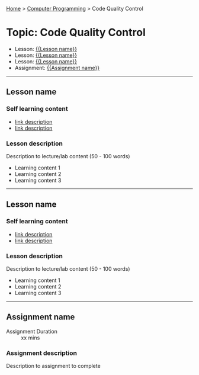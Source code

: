 [Home](../index.md) > [Computer Programming](./index.md) > Code Quality Control

# Topic: Code Quality Control

* Lesson: [{{Lesson name}}](#Lesson-name)
* Lesson: [{{Lesson name}}](#Lesson-name)
* Lesson: [{{Lesson name}}](#Lesson-name)
* Assignment: [{{Assignment name}}](#Assignment-name)

---

## Lesson name

### Self learning content

* [link description](./#)
* [link description](./#)

### Lesson description

Description to lecture/lab content (50 - 100 words)

* Learning content 1
* Learning content 2
* Learning content 3

---

## Lesson name

### Self learning content

* [link description](./#)
* [link description](./#)

### Lesson description

Description to lecture/lab content (50 - 100 words)

* Learning content 1
* Learning content 2
* Learning content 3

---

## Assignment name

<dl>
<dt>Assignment Duration</dt>
<dd>xx mins</dd>
</dl>

### Assignment description

Description to assignment to complete
